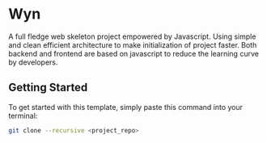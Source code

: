 # Wyn
A full fledge web skeleton project empowered by Javascript. Using simple and clean efficient architecture to make initialization of project faster. Both backend and frontend are based on javascript to reduce the learning curve by developers.

## Getting Started
To get started with this template, simply paste this command into your terminal:
```bash
git clone --recursive <project_repo>
```
